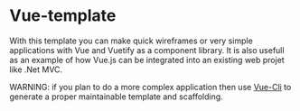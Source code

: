 # Vue-template

With this template you can make quick wireframes or very simple applications with Vue and Vuetify as a component library.
It is also usefull as an example of how Vue.js can be integrated into an existing web projet like .Net MVC.

WARNING: if you plan to do a more complex application then use [Vue-Cli](https://cli.vuejs.org/) to generate a proper maintainable template and scaffolding.

